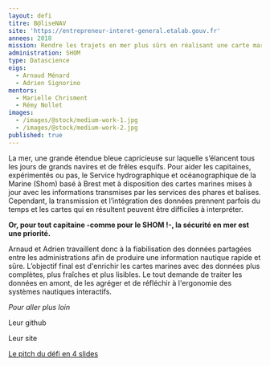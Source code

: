 ```yaml
---
layout: defi
titre: B@liseNAV
site: 'https://entrepreneur-interet-general.etalab.gouv.fr'
annees: 2018
mission: Rendre les trajets en mer plus sûrs en réalisant une carte marine augmentée
administration: SHOM
type: Datascience
eigs:
  - Arnaud Ménard
  - Adrien Signorino
mentors:
  - Marielle Chrisment
  - Rémy Nollet
images:
  - /images/@stock/medium-work-1.jpg
  - /images/@stock/medium-work-2.jpg
published: true
---
```


La mer, une grande étendue bleue capricieuse sur laquelle s’élancent
tous les jours de grands navires et de frêles esquifs. Pour aider les
capitaines, expérimentés ou pas, le Service hydrographique et 
océanographique de la Marine (Shom) basé à Brest met à disposition des
cartes marines mises à jour avec les informations transmises par les 
services des phares et balises. Cependant, la transmission et 
l’intégration des données prennent parfois du temps et les cartes qui
en résultent peuvent être difficiles à interpréter. 

**Or, pour tout capitaine -comme pour le SHOM !-, la sécurité en mer 
est une priorité.**

Arnaud et Adrien travaillent donc à la fiabilisation des données 
partagées entre les administrations afin de produire une information
nautique rapide et sûre. L’objectif final est d'enrichir les cartes 
marines avec des données plus complètes, plus fraîches et plus lisibles.
Le tout demande de traiter les données en amont, de les agréger et de 
réfléchir à l'ergonomie des systèmes nautiques interactifs.


_Pour aller plus loin_

Leur github

Leur site

[Le pitch du défi en 4 slides](https://www.slideshare.net/Etalab/eig-promo-2-prsentation-du-dfi-balisenav/1)

